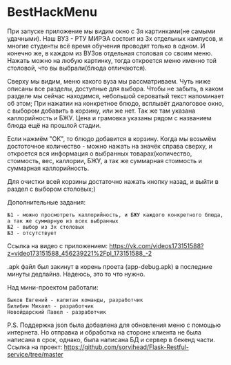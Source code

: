 # BestHackMenu

При запуске приложение мы видим окно с 3я картинками(не самыми удачными). Наш ВУЗ - РТУ МИРЭА состоит из 3х отдельных кампусов,
и многие студенты всё время обучения проводят только в одном. И конечно же, в каждом из ВУЗов отдельная столовая со своим меню.
Нажать можно на любую картинку, тогда откроется меню именно той столовой, что вы выбрали(блюда отличаются).

Сверху мы видим, меню какого вуза мы рассматриваем. Чуть ниже описаны все разделы, доступные для выбора. Чтобы не забыть, в каком разделе
мы сейчас находимся, небольшой сероватый текст напоминает об этом;
При нажатии на конкретное блюдо, всплывёт диалоговое окно, с выбором добавить в корзину, или же нет. Так же там указана каллорийность и БЖУ.
Цена и грамовка указаны рядом с названием блюда ещё на прошлой стадии.

Если нажмём "ОК", то блюдо добавится в корзину. Когда мы возьмём достоточное количество - можно нажать на значёк справа сверху, и
откроется вся информация о выбранных товарах(количество, стоимость, вес, каллории, БЖУ, а так же суммарная стоимость и суммарная 
каллорийность.

Для очистки всей корзины достаточно нажать кнопку назад, и выйти в раздел с выбором столовых;)

Дополнительные задания:

    №1 - можно просмотреть каллорийность, и БЖУ каждого конкретного блюда, а так же суммарную из всех выбранных
    №2 - выбор из 3х столовых
    №3 - отсутствует
    
Ссылка на видео с приложением: https://vk.com/videos173151588?z=video173151588_456239221%2Fpl_173151588_-2

.apk файл был закинут в корень проета (app-debug.apk) в последние минуты дедлайна. Надеюсь, это то что нужно.

Над мини-проектом работали:

    Быков Евгений - капитан команды, разработчик
    Билибин Михаил - разработчик
    Новойдарский Павел - разработчик

P.S. 
        Поддержка json была добавлена для обновления меню с помощью интернета. Но отправка и обработка на стороне клиента 
        не была написана в срок, однако, была написана БД и сервер в бекенд части. Ссылка на проект: https://github.com/sorvihead/Flask-Restful-service/tree/master
